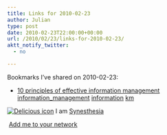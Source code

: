 ```yaml
---
title: Links for 2010-02-23
author: Julian
type: post
date: 2010-02-23T22:00:00+00:00
url: /2010/02/23/links-for-2010-02-23/
aktt_notify_twitter:
  - no

---
```

Bookmarks I&#8217;ve shared on 2010-02-23:

  * [10 principles of effective information management][1] 
    [information_management][2] [information][3] [km][4] </li> </ul> 
    
    <p class="deliciouslink">
      <a href="https://del.icio.us/synesthesia" title="See all my bookmarks on del.icio.us"><img src="https://www.synesthesia.co.uk/images/deliciousicon.jpg" alt="Delicious icon" /></a>&nbsp;I am <a href="https://del.icio.us/synesthesia" title="See all my bookmarks on del.icio.us">Synesthesia</a>
    </p>
    
    <p class="deliciouslink">
      <a href="https://del.icio.us/network?add=synesthesia" title="Add me to your del.icio.us network"><img src="https://www.synesthesia.co.uk/images/add.gif" alt="" /></a>&nbsp;<a href="https://del.icio.us/network?add=synesthesia" title="Add me to your del.icio.us network">Add me to your network</a>
    </p>

 [1]: https://www.steptwo.com.au/papers/kmc_effectiveim/index.html
 [2]: https://delicious.com/synesthesia/information_management
 [3]: https://delicious.com/synesthesia/information
 [4]: https://delicious.com/synesthesia/km